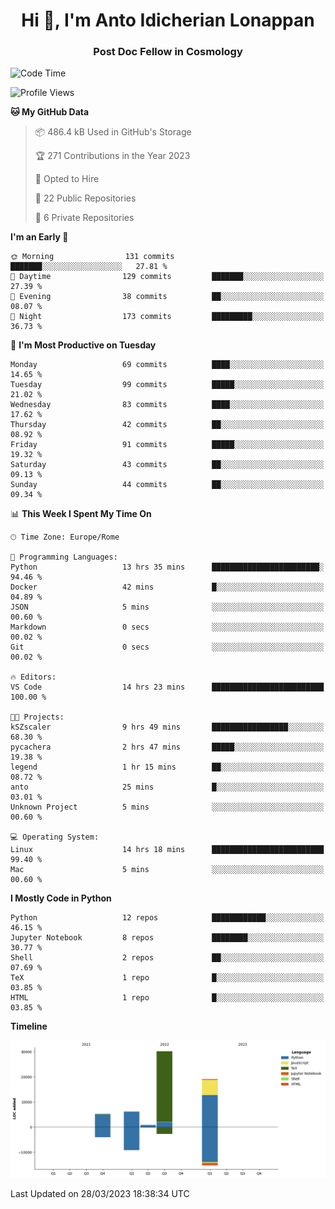 
<h1 align="center">Hi 👋, I'm Anto Idicherian Lonappan</h1>
<h3 align="center">Post Doc Fellow in Cosmology</h3>

<!--START_SECTION:waka-->
![Code Time](http://img.shields.io/badge/Code%20Time-232%20hrs%2029%20mins-blue)

![Profile Views](http://img.shields.io/badge/Profile%20Views-1-blue)

**🐱 My GitHub Data** 

> 📦 486.4 kB Used in GitHub's Storage 
 > 
> 🏆 271 Contributions in the Year 2023
 > 
> 💼 Opted to Hire
 > 
> 📜 22 Public Repositories 
 > 
> 🔑 6 Private Repositories 
 > 
**I'm an Early 🐤** 

```text
🌞 Morning                131 commits         ███████░░░░░░░░░░░░░░░░░░   27.81 % 
🌆 Daytime                129 commits         ███████░░░░░░░░░░░░░░░░░░   27.39 % 
🌃 Evening                38 commits          ██░░░░░░░░░░░░░░░░░░░░░░░   08.07 % 
🌙 Night                  173 commits         █████████░░░░░░░░░░░░░░░░   36.73 % 
```
📅 **I'm Most Productive on Tuesday** 

```text
Monday                   69 commits          ████░░░░░░░░░░░░░░░░░░░░░   14.65 % 
Tuesday                  99 commits          █████░░░░░░░░░░░░░░░░░░░░   21.02 % 
Wednesday                83 commits          ████░░░░░░░░░░░░░░░░░░░░░   17.62 % 
Thursday                 42 commits          ██░░░░░░░░░░░░░░░░░░░░░░░   08.92 % 
Friday                   91 commits          █████░░░░░░░░░░░░░░░░░░░░   19.32 % 
Saturday                 43 commits          ██░░░░░░░░░░░░░░░░░░░░░░░   09.13 % 
Sunday                   44 commits          ██░░░░░░░░░░░░░░░░░░░░░░░   09.34 % 
```


📊 **This Week I Spent My Time On** 

```text
🕑︎ Time Zone: Europe/Rome

💬 Programming Languages: 
Python                   13 hrs 35 mins      ████████████████████████░   94.46 % 
Docker                   42 mins             █░░░░░░░░░░░░░░░░░░░░░░░░   04.89 % 
JSON                     5 mins              ░░░░░░░░░░░░░░░░░░░░░░░░░   00.60 % 
Markdown                 0 secs              ░░░░░░░░░░░░░░░░░░░░░░░░░   00.02 % 
Git                      0 secs              ░░░░░░░░░░░░░░░░░░░░░░░░░   00.02 % 

🔥 Editors: 
VS Code                  14 hrs 23 mins      █████████████████████████   100.00 % 

🐱‍💻 Projects: 
kSZscaler                9 hrs 49 mins       █████████████████░░░░░░░░   68.30 % 
pycachera                2 hrs 47 mins       █████░░░░░░░░░░░░░░░░░░░░   19.38 % 
legend                   1 hr 15 mins        ██░░░░░░░░░░░░░░░░░░░░░░░   08.72 % 
anto                     25 mins             █░░░░░░░░░░░░░░░░░░░░░░░░   03.01 % 
Unknown Project          5 mins              ░░░░░░░░░░░░░░░░░░░░░░░░░   00.60 % 

💻 Operating System: 
Linux                    14 hrs 18 mins      █████████████████████████   99.40 % 
Mac                      5 mins              ░░░░░░░░░░░░░░░░░░░░░░░░░   00.60 % 
```

**I Mostly Code in Python** 

```text
Python                   12 repos            ████████████░░░░░░░░░░░░░   46.15 % 
Jupyter Notebook         8 repos             ████████░░░░░░░░░░░░░░░░░   30.77 % 
Shell                    2 repos             ██░░░░░░░░░░░░░░░░░░░░░░░   07.69 % 
TeX                      1 repo              █░░░░░░░░░░░░░░░░░░░░░░░░   03.85 % 
HTML                     1 repo              █░░░░░░░░░░░░░░░░░░░░░░░░   03.85 % 
```



**Timeline**

![Lines of Code chart](https://raw.githubusercontent.com/antolonappan/antolonappan/main/assets/bar_graph.png)


 Last Updated on 28/03/2023 18:38:34 UTC
<!--END_SECTION:waka-->
